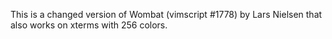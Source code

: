 This is a changed version of Wombat (vimscript #1778) by Lars Nielsen that also works on xterms with 256 colors.
